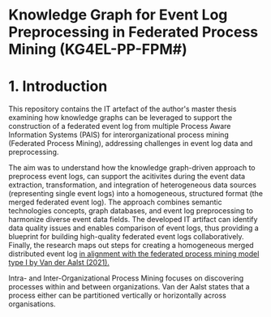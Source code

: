 # Knowledge Graph for Event Log Preprocessing in Federated Process Mining (KG4EL-PP-FPM#)
# 1. Introduction
This repository contains the IT artefact of the author's master thesis examining how knowledge graphs can be leveraged to support the construction of a federated event log from multiple Process Aware Information Systems (PAIS) for interorganizational process mining (Federated Process Mining), addressing challenges in event log data and preprocessing. 

The aim was to understand how the knowledge graph-driven approach to preprocess event logs, can support the acitivites during the event data extraction, transformation, and integration of heterogeneous data sources (representing single event logs) into a homogeneous, structured format (the merged federated event log). The approach combines semantic technologies concepts, graph databases, and event log preprocessing to harmonize diverse event data fields. The developed IT artifact can identify data quality issues and enables comparison of event logs, thus providing a blueprint for building high-quality federated event logs collaboratively. Finally, the research maps out steps for creating a homogeneous merged distributed event log [in alignment with the federated process mining model type I by Van der Aalst (2021).]([url](https://www.vdaalst.com/publications/p1231.pdf))

Intra- and Inter-Organizational Process Mining focuses on discovering processes within and between
organizations. Van der Aalst states that a process either can be partitioned vertically or horizontally across organisations.
